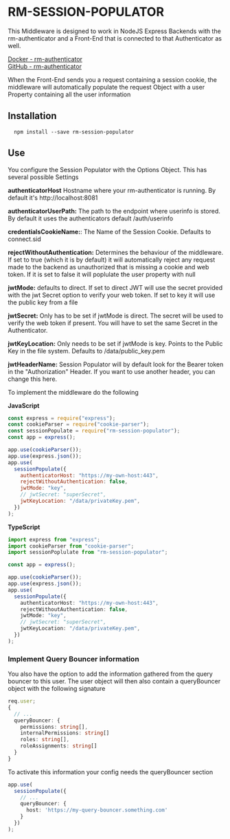 # RM-SESSION-POPULATOR

This Middleware is designed to work in NodeJS Express Backends with the rm-authenticator and a Front-End that is connected to that Authenticator as well.

[Docker - rm-authenticator](https://cloud.docker.com/u/reliefmelone/repository/docker/reliefmelone/rm-authenticator)\
[GitHub - rm-authenticator](https://github.com/relief-melone/rm-authenticator)

When the Front-End sends you a request containing a session cookie, the middleware will automatically populate the request
Object with a user Property containing all the user information

## Installation

```
  npm install --save rm-session-populator
```

## Use

You configure the Session Populator with the Options Object. This has several possible Settings

**authenticatorHost** Hostname where your rm-authenticator is running. By default it's http://localhost:8081

**authenticatorUserPath:** The path to the endpoint where userinfo is stored. By default it uses the authenticators default /auth/userinfo

**credentialsCookieName:**: The Name of the Session Cookie. Defaults to connect.sid

**rejectWithoutAuthentication:** Determines the behaviour of the middleware. If set to true (which it is by default) it will automatically reject any request made to the backend as unauthorized that is missing a cookie and web token. If it is set to false it will poplulate the user property with null

**jwtMode:** defaults to direct. If set to direct JWT will use the secret provided with the jwt Secret option to verify your web token. If set to key it will use the public key from a file

**jwtSecret:** Only has to be set if jwtMode is direct. The secret will be used to verify the web token if present. You will have to set the same Secret in the Authenticator.

**jwtKeyLocation:** Only needs to be set if jwtMode is key. Points to the Public Key in the file system. Defaults to /data/public_key.pem

**jwtHeaderName:** Session Populator will by default look for the Bearer token in the "Authorization" Header. If you want to use another header, you can change this here.

To implement the middleware do the following

**JavaScript**

```js
const express = require("express");
const cookieParser = require("cookie-parser");
const sessionPopulate = require("rm-session-populator");
const app = express();

app.use(cookieParser());
app.use(express.json());
app.use(
  sessionPopulate({
    authenticatorHost: "https://my-own-host:443",
    rejectWithoutAuthentication: false,
    jwtMode: "key",
    // jwtSecret: "superSecret",
    jwtKeyLocation: "/data/privateKey.pem",
  })
);
```

**TypeScript**

```ts
import express from "express";
import cookieParser from "cookie-parser";
import sessionPoplulate from "rm-session-populator";

const app = express();

app.use(cookieParser());
app.use(express.json());
app.use(
  sessionPopulate({
    authenticatorHost: "https://my-own-host:443",
    rejectWithoutAuthentication: false,
    jwtMode: "key",
    // jwtSecret: "superSecret",
    jwtKeyLocation: "/data/privateKey.pem",
  })
);
```

### Implement Query Bouncer information

You also have the option to add the information gathered from the query bouncer to this user. The user object will then also contain a queryBouncer object with the following signature

```ts
req.user;
{
  // ...
  queryBouncer: {
    permissions: string[],
    internalPermissions: string[]
    roles: string[],
    roleAssignments: string[]
  }
}
```

To activate this information your config needs the queryBouncer section

```ts
app.use(
  sessionPopulate({
    // ...
    queryBouncer: {
      host: 'https://my-query-bouncer.something.com'
    }
  })
);

```